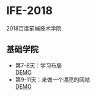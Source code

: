 # IFE-2018
2018百度前端技术学院
## 基础学院
* 第7-8天：学习布局<br>
[DEMO](https://dlzz.github.io/IFE-2018/layout/index.html)
* 第9-11天：来做一个漂亮的网站<br>
[DEMO](https://dlzz.github.io/IFE-2018/website/index.html)

